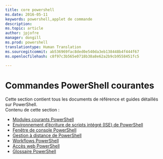 ```yaml
---
title: core powershell
ms.date: 2016-05-11
keywords: powershell,applet de commande
description: 
ms.topic: article
author: jpjofre
manager: dongill
ms.prod: powershell
translationtype: Human Translation
ms.sourcegitcommit: ab536969fac8ded0e540da3eb138448b4f444f67
ms.openlocfilehash: c8f97c3b565e0718b38a8e62a2b9cb9558451fc5

---
```


#  Commandes PowerShell courantes
Cette section contient tous les documents de référence et guides détaillés sur PowerShell.  
Contenu de cette section :
-  [Modules courants PowerShell](core-modules.md)
-  [Environnement d’écriture de scripts intégré (ISE) de PowerShell](ise-guide.md)
-  [Fenêtre de console PowerShell](console-guide.md)
-  [Gestion à distance de PowerShell](Running-Remote-Commands.md)
-  [Workflows PowerShell](workflows-guide.md)
-  [Accès web PowerShell](web-access.md)
-  [Glossaire PowerShell](../Windows-PowerShell-Glossary.md)



<!--HONumber=Aug16_HO3-->


